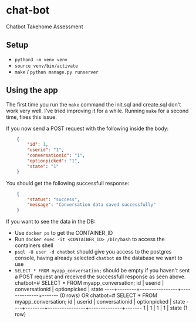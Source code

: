 # chat-bot
Chatbot Takehome Assessment

## Setup
 - `python3 -m venv venv`
 - `source venv/bin/activate`
 - `make` / `python manage.py runserver`

## Using the app
The first time you run the `make` command the init.sql and create.sql don't work very well. I've tried improving it for a while.
Running `make` for a second time, fixes this issue.

If you now send a POST request with the following inside the body:
```json
    {
        "id": 1,
        "userid": "1",
        "conversationid": "1",
        "optionpicked": "1",
        "state": "1"
    }
```

You should get the following successfull response:
```json
    {
        "status": "success",
        "message": "Conversation data saved successfully"
    }
```

If you want to see the data in the DB:
 - Use `docker ps` to get the CONTAINER_ID
 - Run `docker exec -it <CONTAINER_ID> /bin/bash` to access the containers shell
 - `psql -U user -d chatbot` should give you access to the postgres console, having already selected `chatbot` as the database we want to use 
 - `SELECT * FROM myapp_conversation;` should be empty if you haven't sent a POST request and received the successfull response as seen above.
        chatbot=# SELECT * FROM myapp_conversation;
        id | userid | conversationid | optionpicked | state 
        ----+--------+----------------+--------------+-------
        (0 rows)
    OR
        chatbot=# SELECT * FROM myapp_conversation;
        id | userid | conversationid | optionpicked | state 
        ----+--------+----------------+--------------+-------
        1 | 1      | 1              | 1            | state
        (1 row)
